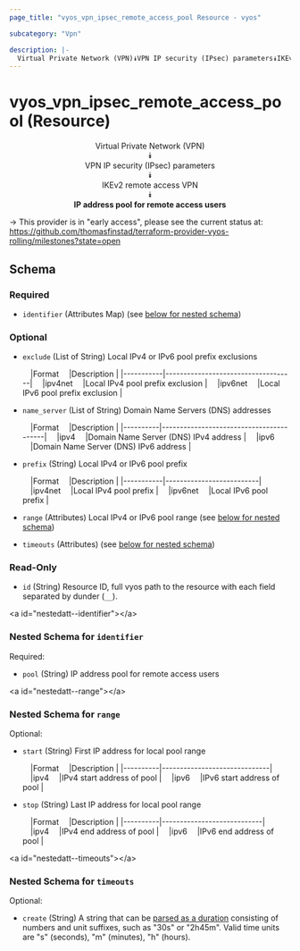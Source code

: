 ```yaml
---
page_title: "vyos_vpn_ipsec_remote_access_pool Resource - vyos"

subcategory: "Vpn"

description: |- 
  Virtual Private Network (VPN)⯯VPN IP security (IPsec) parameters⯯IKEv2 remote access VPN⯯IP address pool for remote access users
---
```


# vyos_vpn_ipsec_remote_access_pool (Resource)
<center>

Virtual Private Network (VPN)  
⯯  
VPN IP security (IPsec) parameters  
⯯  
IKEv2 remote access VPN  
⯯  
**IP address pool for remote access users**


</center>

-> This provider is in "early access", please see the current status at: https://github.com/thomasfinstad/terraform-provider-vyos-rolling/milestones?state=open

## Schema

### Required

- `identifier` (Attributes Map) (see [below for nested schema](#nestedatt--identifier))

### Optional

- `exclude` (List of String) Local IPv4 or IPv6 pool prefix exclusions

    &emsp;|Format   &emsp;|Description                       |
    |-----------|------------------------------------|
    &emsp;|ipv4net  &emsp;|Local IPv4 pool prefix exclusion  |
    &emsp;|ipv6net  &emsp;|Local IPv6 pool prefix exclusion  |
- `name_server` (List of String) Domain Name Servers (DNS) addresses

    &emsp;|Format  &emsp;|Description                            |
    |----------|-----------------------------------------|
    &emsp;|ipv4    &emsp;|Domain Name Server (DNS) IPv4 address  |
    &emsp;|ipv6    &emsp;|Domain Name Server (DNS) IPv6 address  |
- `prefix` (String) Local IPv4 or IPv6 pool prefix

    &emsp;|Format   &emsp;|Description             |
    |-----------|--------------------------|
    &emsp;|ipv4net  &emsp;|Local IPv4 pool prefix  |
    &emsp;|ipv6net  &emsp;|Local IPv6 pool prefix  |
- `range` (Attributes) Local IPv4 or IPv6 pool range (see [below for nested schema](#nestedatt--range))
- `timeouts` (Attributes) (see [below for nested schema](#nestedatt--timeouts))

### Read-Only

- `id` (String) Resource ID, full vyos path to the resource with each field separated by dunder (`__`).

&lt;a id=&#34;nestedatt--identifier&#34;&gt;&lt;/a&gt;
### Nested Schema for `identifier`

Required:

- `pool` (String) IP address pool for remote access users


&lt;a id=&#34;nestedatt--range&#34;&gt;&lt;/a&gt;
### Nested Schema for `range`

Optional:

- `start` (String) First IP address for local pool range

    &emsp;|Format  &emsp;|Description                 |
    |----------|------------------------------|
    &emsp;|ipv4    &emsp;|IPv4 start address of pool  |
    &emsp;|ipv6    &emsp;|IPv6 start address of pool  |
- `stop` (String) Last IP address for local pool range

    &emsp;|Format  &emsp;|Description               |
    |----------|----------------------------|
    &emsp;|ipv4    &emsp;|IPv4 end address of pool  |
    &emsp;|ipv6    &emsp;|IPv6 end address of pool  |


&lt;a id=&#34;nestedatt--timeouts&#34;&gt;&lt;/a&gt;
### Nested Schema for `timeouts`

Optional:

- `create` (String) A string that can be [parsed as a duration](https://pkg.go.dev/time#ParseDuration) consisting of numbers and unit suffixes, such as &#34;30s&#34; or &#34;2h45m&#34;. Valid time units are &#34;s&#34; (seconds), &#34;m&#34; (minutes), &#34;h&#34; (hours).  
